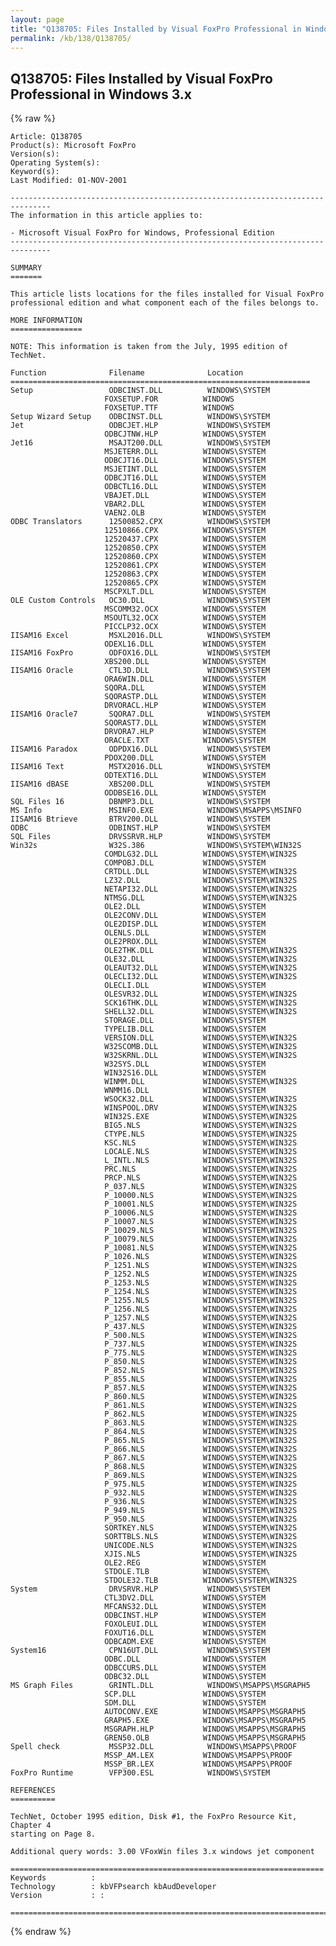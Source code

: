 ```yaml
---
layout: page
title: "Q138705: Files Installed by Visual FoxPro Professional in Windows 3.x"
permalink: /kb/138/Q138705/
---
```


## Q138705: Files Installed by Visual FoxPro Professional in Windows 3.x

{% raw %}

	Article: Q138705
	Product(s): Microsoft FoxPro
	Version(s): 
	Operating System(s): 
	Keyword(s): 
	Last Modified: 01-NOV-2001
	
	-------------------------------------------------------------------------------
	The information in this article applies to:
	
	- Microsoft Visual FoxPro for Windows, Professional Edition 
	-------------------------------------------------------------------------------
	
	SUMMARY
	=======
	
	This article lists locations for the files installed for Visual FoxPro
	professional edition and what component each of the files belongs to.
	
	MORE INFORMATION
	================
	
	NOTE: This information is taken from the July, 1995 edition of TechNet.
	
	Function              Filename              Location
	===================================================================
	Setup                 ODBCINST.DLL          WINDOWS\SYSTEM
	                     FOXSETUP.FOR          WINDOWS
	                     FOXSETUP.TTF          WINDOWS
	Setup Wizard Setup    ODBCINST.DLL          WINDOWS\SYSTEM
	Jet                   ODBCJET.HLP           WINDOWS\SYSTEM
	                     ODBCJTNW.HLP          WINDOWS\SYSTEM
	Jet16                 MSAJT200.DLL          WINDOWS\SYSTEM
	                     MSJETERR.DLL          WINDOWS\SYSTEM
	                     ODBCJT16.DLL          WINDOWS\SYSTEM
	                     MSJETINT.DLL          WINDOWS\SYSTEM
	                     ODBCJT16.DLL          WINDOWS\SYSTEM
	                     ODBCTL16.DLL          WINDOWS\SYSTEM
	                     VBAJET.DLL            WINDOWS\SYSTEM
	                     VBAR2.DLL             WINDOWS\SYSTEM
	                     VAEN2.OLB             WINDOWS\SYSTEM
	ODBC Translators      12500852.CPX          WINDOWS\SYSTEM
	                     12510866.CPX          WINDOWS\SYSTEM
	                     12520437.CPX          WINDOWS\SYSTEM
	                     12520850.CPX          WINDOWS\SYSTEM
	                     12520860.CPX          WINDOWS\SYSTEM
	                     12520861.CPX          WINDOWS\SYSTEM
	                     12520863.CPX          WINDOWS\SYSTEM
	                     12520865.CPX          WINDOWS\SYSTEM
	                     MSCPXLT.DLL           WINDOWS\SYSTEM
	OLE Custom Controls   OC30.DLL              WINDOWS\SYSTEM
	                     MSCOMM32.OCX          WINDOWS\SYSTEM
	                     MSOUTL32.OCX          WINDOWS\SYSTEM
	                     PICCLP32.OCX          WINDOWS\SYSTEM
	IISAM16 Excel         MSXL2016.DLL          WINDOWS\SYSTEM
	                     ODEXL16.DLL           WINDOWS\SYSTEM
	IISAM16 FoxPro        ODFOX16.DLL           WINDOWS\SYSTEM
	                     XBS200.DLL            WINDOWS\SYSTEM
	IISAM16 Oracle        CTL3D.DLL             WINDOWS\SYSTEM
	                     ORA6WIN.DLL           WINDOWS\SYSTEM
	                     SQORA.DLL             WINDOWS\SYSTEM
	                     SQORASTP.DLL          WINDOWS\SYSTEM
	                     DRVORACL.HLP          WINDOWS\SYSTEM
	IISAM16 Oracle7       SQORA7.DLL            WINDOWS\SYSTEM
	                     SQORAST7.DLL          WINDOWS\SYSTEM
	                     DRVORA7.HLP           WINDOWS\SYSTEM
	                     ORACLE.TXT            WINDOWS\SYSTEM
	IISAM16 Paradox       ODPDX16.DLL           WINDOWS\SYSTEM
	                     PDOX200.DLL           WINDOWS\SYSTEM
	IISAM16 Text          MSTX2016.DLL          WINDOWS\SYSTEM
	                     ODTEXT16.DLL          WINDOWS\SYSTEM
	IISAM16 dBASE         XBS200.DLL            WINDOWS\SYSTEM
	                     ODDBSE16.DLL          WINDOWS\SYSTEM
	SQL Files 16          DBNMP3.DLL            WINDOWS\SYSTEM
	MS Info               MSINFO.EXE            WINDOWS\MSAPPS\MSINFO
	IISAM16 Btrieve       BTRV200.DLL           WINDOWS\SYSTEM
	ODBC                  ODBINST.HLP           WINDOWS\SYSTEM
	SQL Files             DRVSSRVR.HLP          WINDOWS\SYSTEM
	Win32s                W32S.386              WINDOWS\SYSTEM\WIN32S
	                     COMDLG32.DLL          WINDOWS\SYSTEM\WIN32S
	                     COMPOBJ.DLL           WINDOWS\SYSTEM
	                     CRTDLL.DLL            WINDOWS\SYSTEM\WIN32S
	                     LZ32.DLL              WINDOWS\SYSTEM\WIN32S
	                     NETAPI32.DLL          WINDOWS\SYSTEM\WIN32S
	                     NTMSG.DLL             WINDOWS\SYSTEM\WIN32S
	                     OLE2.DLL              WINDOWS\SYSTEM
	                     OLE2CONV.DLL          WINDOWS\SYSTEM
	                     OLE2DISP.DLL          WINDOWS\SYSTEM
	                     OLENLS.DLL            WINDOWS\SYSTEM
	                     OLE2PROX.DLL          WINDOWS\SYSTEM
	                     OLE2THK.DLL           WINDOWS\SYSTEM\WIN32S
	                     OLE32.DLL             WINDOWS\SYSTEM\WIN32S
	                     OLEAUT32.DLL          WINDOWS\SYSTEM\WIN32S
	                     OLECLI32.DLL          WINDOWS\SYSTEM\WIN32S
	                     OLECLI.DLL            WINDOWS\SYSTEM
	                     OLESVR32.DLL          WINDOWS\SYSTEM\WIN32S
	                     SCK16THK.DLL          WINDOWS\SYSTEM\WIN32S
	                     SHELL32.DLL           WINDOWS\SYSTEM\WIN32S
	                     STORAGE.DLL           WINDOWS\SYSTEM
	                     TYPELIB.DLL           WINDOWS\SYSTEM
	                     VERSION.DLL           WINDOWS\SYSTEM\WIN32S
	                     W32SCOMB.DLL          WINDOWS\SYSTEM\WIN32S
	                     W32SKRNL.DLL          WINDOWS\SYSTEM\WIN32S
	                     W32SYS.DLL            WINDOWS\SYSTEM
	                     WIN32S16.DLL          WINDOWS\SYSTEM
	                     WINMM.DLL             WINDOWS\SYSTEM\WIN32S
	                     WNMM16.DLL            WINDOWS\SYSTEM
	                     WSOCK32.DLL           WINDOWS\SYSTEM\WIN32S
	                     WINSPOOL.DRV          WINDOWS\SYSTEM\WIN32S
	                     WIN32S.EXE            WINDOWS\SYSTEM\WIN32S
	                     BIG5.NLS              WINDOWS\SYSTEM\WIN32S
	                     CTYPE.NLS             WINDOWS\SYSTEM\WIN32S
	                     KSC.NLS               WINDOWS\SYSTEM\WIN32S
	                     LOCALE.NLS            WINDOWS\SYSTEM\WIN32S
	                     L_INTL.NLS            WINDOWS\SYSTEM\WIN32S
	                     PRC.NLS               WINDOWS\SYSTEM\WIN32S
	                     PRCP.NLS              WINDOWS\SYSTEM\WIN32S
	                     P_037.NLS             WINDOWS\SYSTEM\WIN32S
	                     P_10000.NLS           WINDOWS\SYSTEM\WIN32S
	                     P_10001.NLS           WINDOWS\SYSTEM\WIN32S
	                     P_10006.NLS           WINDOWS\SYSTEM\WIN32S
	                     P_10007.NLS           WINDOWS\SYSTEM\WIN32S
	                     P_10029.NLS           WINDOWS\SYSTEM\WIN32S
	                     P_10079.NLS           WINDOWS\SYSTEM\WIN32S
	                     P_10081.NLS           WINDOWS\SYSTEM\WIN32S
	                     P_1026.NLS            WINDOWS\SYSTEM\WIN32S
	                     P_1251.NLS            WINDOWS\SYSTEM\WIN32S
	                     P_1252.NLS            WINDOWS\SYSTEM\WIN32S
	                     P_1253.NLS            WINDOWS\SYSTEM\WIN32S
	                     P_1254.NLS            WINDOWS\SYSTEM\WIN32S
	                     P_1255.NLS            WINDOWS\SYSTEM\WIN32S
	                     P_1256.NLS            WINDOWS\SYSTEM\WIN32S
	                     P_1257.NLS            WINDOWS\SYSTEM\WIN32S
	                     P_437.NLS             WINDOWS\SYSTEM\WIN32S
	                     P_500.NLS             WINDOWS\SYSTEM\WIN32S
	                     P_737.NLS             WINDOWS\SYSTEM\WIN32S
	                     P_775.NLS             WINDOWS\SYSTEM\WIN32S
	                     P_850.NLS             WINDOWS\SYSTEM\WIN32S
	                     P_852.NLS             WINDOWS\SYSTEM\WIN32S
	                     P_855.NLS             WINDOWS\SYSTEM\WIN32S
	                     P_857.NLS             WINDOWS\SYSTEM\WIN32S
	                     P_860.NLS             WINDOWS\SYSTEM\WIN32S
	                     P_861.NLS             WINDOWS\SYSTEM\WIN32S
	                     P_862.NLS             WINDOWS\SYSTEM\WIN32S
	                     P_863.NLS             WINDOWS\SYSTEM\WIN32S
	                     P_864.NLS             WINDOWS\SYSTEM\WIN32S
	                     P_865.NLS             WINDOWS\SYSTEM\WIN32S
	                     P_866.NLS             WINDOWS\SYSTEM\WIN32S
	                     P_867.NLS             WINDOWS\SYSTEM\WIN32S
	                     P_868.NLS             WINDOWS\SYSTEM\WIN32S
	                     P_869.NLS             WINDOWS\SYSTEM\WIN32S
	                     P_975.NLS             WINDOWS\SYSTEM\WIN32S
	                     P_932.NLS             WINDOWS\SYSTEM\WIN32S
	                     P_936.NLS             WINDOWS\SYSTEM\WIN32S
	                     P_949.NLS             WINDOWS\SYSTEM\WIN32S
	                     P_950.NLS             WINDOWS\SYSTEM\WIN32S
	                     SORTKEY.NLS           WINDOWS\SYSTEM\WIN32S
	                     SORTTBLS.NLS          WINDOWS\SYSTEM\WIN32S
	                     UNICODE.NLS           WINDOWS\SYSTEM\WIN32S
	                     XJIS.NLS              WINDOWS\SYSTEM\WIN32S
	                     OLE2.REG              WINDOWS\SYSTEM
	                     STDOLE.TLB            WINDOWS\SYSTEM\ 
	                     STDOLE32.TLB          WINDOWS\SYSTEM\WIN32S
	System                DRVSRVR.HLP           WINDOWS\SYSTEM
	                     CTL3DV2.DLL           WINDOWS\SYSTEM
	                     MFCANS32.DLL          WINDOWS\SYSTEM
	                     ODBCINST.HLP          WINDOWS\SYSTEM
	                     FOXOLEUI.DLL          WINDOWS\SYSTEM
	                     FOXUT16.DLL           WINDOWS\SYSTEM
	                     ODBCADM.EXE           WINDOWS\SYSTEM
	System16              CPN16UT.DLL           WINDOWS\SYSTEM
	                     ODBC.DLL              WINDOWS\SYSTEM
	                     ODBCCURS.DLL          WINDOWS\SYSTEM
	                     ODBC32.DLL            WINDOWS\SYSTEM
	MS Graph Files        GRINTL.DLL            WINDOWS\MSAPPS\MSGRAPH5
	                     SCP.DLL               WINDOWS\SYSTEM
	                     SDM.DLL               WINDOWS\SYSTEM
	                     AUTOCONV.EXE          WINDOWS\MSAPPS\MSGRAPH5
	                     GRAPH5.EXE            WINDOWS\MSAPPS\MSGRAPH5
	                     MSGRAPH.HLP           WINDOWS\MSAPPS\MSGRAPH5
	                     GREN50.OLB            WINDOWS\MSAPPS\MSGRAPH5
	Spell check           MSSP32.DLL            WINDOWS\MSAPPS\PROOF
	                     MSSP_AM.LEX           WINDOWS\MSAPPS\PROOF
	                     MSSP_BR.LEX           WINDOWS\MSAPPS\PROOF
	FoxPro Runtime        VFP300.ESL            WINDOWS\SYSTEM
	
	REFERENCES
	==========
	
	TechNet, October 1995 edition, Disk #1, the FoxPro Resource Kit, Chapter 4
	starting on Page 8.
	
	Additional query words: 3.00 VFoxWin files 3.x windows jet component
	
	======================================================================
	Keywords          :  
	Technology        : kbVFPsearch kbAudDeveloper
	Version           : :
	
	=============================================================================
	

{% endraw %}
